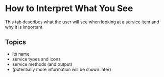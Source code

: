 How to Interpret What You See
=============================

This tab describes what the user will see when looking at a service item and why
it is important.

Topics
------
* its name
* service types and icons
* service methods (and output)
* (potentially more information will be shown later)